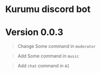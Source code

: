 # Kurumu discord bot

# Version 0.0.3

> Change Some command in `moderator`

> Add Some command in `music`

> Add `chat` command in `AI`
